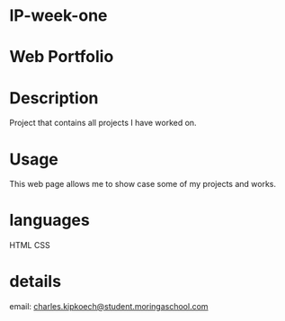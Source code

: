 # IP-week-one
# Web Portfolio
# Description
Project that contains all projects I have worked on.
# Usage
This web page allows me to show case some of my projects and works.
# languages
HTML
CSS
# details
email: charles.kipkoech@student.moringaschool.com
